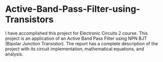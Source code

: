 # Active-Band-Pass-Filter-using-Transistors
I have accomplished this project for Electronic Circuits 2 course.
This project is an application of an Active Band Pass Filter using NPN BJT (Bipolar Junction Transistor).
The report has a complete description of the project with its circuit implementation, mathematical equations, and analysis.
